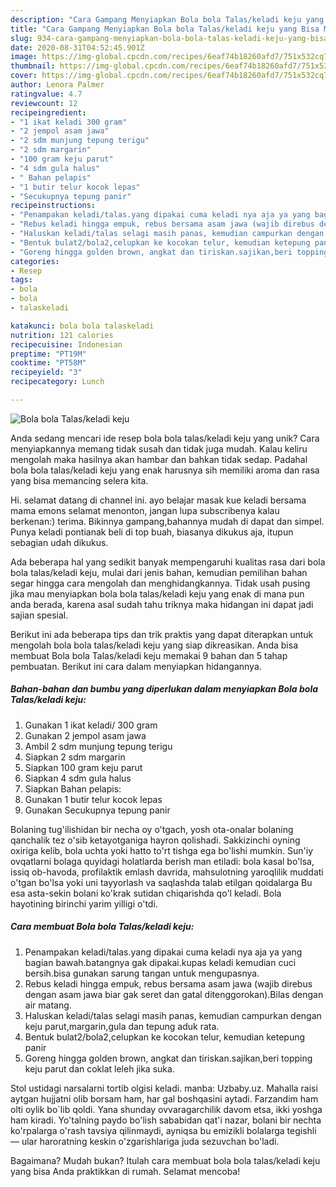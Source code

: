 ```yaml
---
description: "Cara Gampang Menyiapkan Bola bola Talas/keladi keju yang Bisa Manjain Lidah"
title: "Cara Gampang Menyiapkan Bola bola Talas/keladi keju yang Bisa Manjain Lidah"
slug: 934-cara-gampang-menyiapkan-bola-bola-talas-keladi-keju-yang-bisa-manjain-lidah
date: 2020-08-31T04:52:45.901Z
image: https://img-global.cpcdn.com/recipes/6eaf74b18260afd7/751x532cq70/bola-bola-talaskeladi-keju-foto-resep-utama.jpg
thumbnail: https://img-global.cpcdn.com/recipes/6eaf74b18260afd7/751x532cq70/bola-bola-talaskeladi-keju-foto-resep-utama.jpg
cover: https://img-global.cpcdn.com/recipes/6eaf74b18260afd7/751x532cq70/bola-bola-talaskeladi-keju-foto-resep-utama.jpg
author: Lenora Palmer
ratingvalue: 4.7
reviewcount: 12
recipeingredient:
- "1 ikat keladi 300 gram"
- "2 jempol asam jawa"
- "2 sdm munjung tepung terigu"
- "2 sdm margarin"
- "100 gram keju parut"
- "4 sdm gula halus"
- " Bahan pelapis"
- "1 butir telur kocok lepas"
- "Secukupnya tepung panir"
recipeinstructions:
- "Penampakan keladi/talas.yang dipakai cuma keladi nya aja ya yang bagian bawah.batangnya gak dipakai.kupas keladi kemudian cuci bersih.bisa gunakan sarung tangan untuk mengupasnya."
- "Rebus keladi hingga empuk, rebus bersama asam jawa (wajib direbus dengan asam jawa biar gak seret dan gatal ditenggorokan).Bilas dengan air matang."
- "Haluskan keladi/talas selagi masih panas, kemudian campurkan dengan keju parut,margarin,gula dan tepung aduk rata."
- "Bentuk bulat2/bola2,celupkan ke kocokan telur, kemudian ketepung panir"
- "Goreng hingga golden brown, angkat dan tiriskan.sajikan,beri topping keju parut dan coklat leleh jika suka."
categories:
- Resep
tags:
- bola
- bola
- talaskeladi

katakunci: bola bola talaskeladi 
nutrition: 121 calories
recipecuisine: Indonesian
preptime: "PT19M"
cooktime: "PT58M"
recipeyield: "3"
recipecategory: Lunch

---
```



![Bola bola Talas/keladi keju](https://img-global.cpcdn.com/recipes/6eaf74b18260afd7/751x532cq70/bola-bola-talaskeladi-keju-foto-resep-utama.jpg)

Anda sedang mencari ide resep bola bola talas/keladi keju yang unik? Cara menyiapkannya memang tidak susah dan tidak juga mudah. Kalau keliru mengolah maka hasilnya akan hambar dan bahkan tidak sedap. Padahal bola bola talas/keladi keju yang enak harusnya sih memiliki aroma dan rasa yang bisa memancing selera kita.

Hi. selamat datang di channel ini. ayo belajar masak kue keladi bersama mama emons selamat menonton, jangan lupa subscribenya kalau berkenan:) terima. Bikinnya gampang,bahannya mudah di dapat dan simpel. Punya keladi pontianak beli di top buah, biasanya dikukus aja, itupun sebagian udah dikukus.

Ada beberapa hal yang sedikit banyak mempengaruhi kualitas rasa dari bola bola talas/keladi keju, mulai dari jenis bahan, kemudian pemilihan bahan segar hingga cara mengolah dan menghidangkannya. Tidak usah pusing jika mau menyiapkan bola bola talas/keladi keju yang enak di mana pun anda berada, karena asal sudah tahu triknya maka hidangan ini dapat jadi sajian spesial.


Berikut ini ada beberapa tips dan trik praktis yang dapat diterapkan untuk mengolah bola bola talas/keladi keju yang siap dikreasikan. Anda bisa membuat Bola bola Talas/keladi keju memakai 9 bahan dan 5 tahap pembuatan. Berikut ini cara dalam menyiapkan hidangannya.

<!--inarticleads1-->

##### Bahan-bahan dan bumbu yang diperlukan dalam menyiapkan Bola bola Talas/keladi keju:

1. Gunakan 1 ikat keladi/ 300 gram
1. Gunakan 2 jempol asam jawa
1. Ambil 2 sdm munjung tepung terigu
1. Siapkan 2 sdm margarin
1. Siapkan 100 gram keju parut
1. Siapkan 4 sdm gula halus
1. Siapkan  Bahan pelapis:
1. Gunakan 1 butir telur kocok lepas
1. Gunakan Secukupnya tepung panir


Bolaning tug&#39;ilishidan bir necha oy o&#39;tgach, yosh ota-onalar bolaning qanchalik tez o&#39;sib ketayotganiga hayron qolishadi. Sakkizinchi oyning oxiriga kelib, bola uchta yoki hatto to&#39;rt tishga ega bo&#39;lishi mumkin. Sun&#39;iy ovqatlarni bolaga quyidagi holatlarda berish man etiladi: bola kasal bo&#39;lsa, issiq ob-havoda, profilaktik emlash davrida, mahsulotning yaroqlilik muddati o&#39;tgan bo&#39;lsa yoki uni tayyorlash va saqlashda talab etilgan qoidalarga Bu esa asta-sekin bolani ko&#39;krak sutidan chiqarishda qo&#39;l keladi. Bola hayotining birinchi yarim yilligi o&#39;tdi. 

<!--inarticleads2-->

##### Cara membuat Bola bola Talas/keladi keju:

1. Penampakan keladi/talas.yang dipakai cuma keladi nya aja ya yang bagian bawah.batangnya gak dipakai.kupas keladi kemudian cuci bersih.bisa gunakan sarung tangan untuk mengupasnya.
1. Rebus keladi hingga empuk, rebus bersama asam jawa (wajib direbus dengan asam jawa biar gak seret dan gatal ditenggorokan).Bilas dengan air matang.
1. Haluskan keladi/talas selagi masih panas, kemudian campurkan dengan keju parut,margarin,gula dan tepung aduk rata.
1. Bentuk bulat2/bola2,celupkan ke kocokan telur, kemudian ketepung panir
1. Goreng hingga golden brown, angkat dan tiriskan.sajikan,beri topping keju parut dan coklat leleh jika suka.


Stol ustidagi narsalarni tortib olgisi keladi. manba: Uzbaby.uz. Mahalla raisi aytgan hujjatni olib borsam ham, har gal boshqasini aytadi. Farzandim ham olti oylik bo`lib qoldi. Yana shunday ovvaragarchilik davom etsa, ikki yoshga ham kiradi. Yo&#39;talning paydo bo&#39;lish sababidan qat&#39;i nazar, bolani bir nechta ko&#39;rpalarga o&#39;rash tavsiya qilinmaydi, ayniqsa bu emizikli bolalarga tegishli — ular haroratning keskin o&#39;zgarishlariga juda sezuvchan bo&#39;ladi. 

Bagaimana? Mudah bukan? Itulah cara membuat bola bola talas/keladi keju yang bisa Anda praktikkan di rumah. Selamat mencoba!

